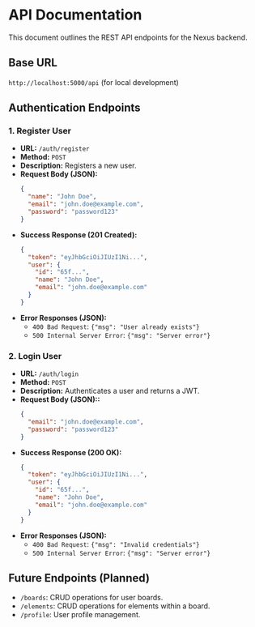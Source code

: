 # API Documentation

This document outlines the REST API endpoints for the Nexus backend.

## Base URL
`http://localhost:5000/api` (for local development)

## Authentication Endpoints

### 1. Register User
- **URL:** `/auth/register`
- **Method:** `POST`
- **Description:** Registers a new user.
- **Request Body (JSON):**
  ```json
  {
    "name": "John Doe",
    "email": "john.doe@example.com",
    "password": "password123"
  }
  ```
- **Success Response (201 Created):**
  ```json
  {
    "token": "eyJhbGciOiJIUzI1Ni...",
    "user": {
      "id": "65f...",
      "name": "John Doe",
      "email": "john.doe@example.com"
    }
  }
  ```
- **Error Responses (JSON):**
  - `400 Bad Request`: `{"msg": "User already exists"}`
  - `500 Internal Server Error`: `{"msg": "Server error"}`

### 2. Login User
- **URL:** `/auth/login`
- **Method:** `POST`
- **Description:** Authenticates a user and returns a JWT.
- **Request Body (JSON)::**
  ```json
  {
    "email": "john.doe@example.com",
    "password": "password123"
  }
  ```
- **Success Response (200 OK):**
  ```json
  {
    "token": "eyJhbGciOiJIUzI1Ni...",
    "user": {
      "id": "65f...",
      "name": "John Doe",
      "email": "john.doe@example.com"
    }
  }
  ```
- **Error Responses (JSON):**
  - `400 Bad Request`: `{"msg": "Invalid credentials"}`
  - `500 Internal Server Error`: `{"msg": "Server error"}`

## Future Endpoints (Planned)
- `/boards`: CRUD operations for user boards.
- `/elements`: CRUD operations for elements within a board.
- `/profile`: User profile management.

